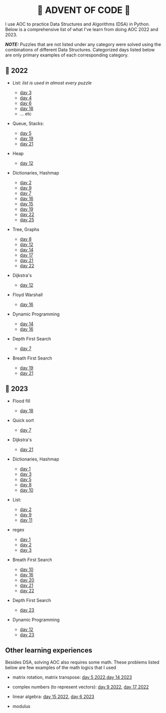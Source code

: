 <h1 align=center> 🎄 ADVENT OF CODE 🎄</h1>

I use AOC to practice Data Structures and Algorithms (DSA) in Python. 
Below is a comprehensive list of what I've learn from doing AOC 2022 and 2023. 


**_NOTE:_** Puzzles that are not listed under any category were solved using the combinations of different Data Structures. Categorized days listed below are only primary examples of each corresponding category. 

 ## 🔖 2022 ##
* List: *list is used in almost every puzzle*

    * [day 3](./2022/day3_2022/AOC_day3.py)
    * [day 4](./2022/day4_2022/day4.py)
    * [day 6](./2022/day6_2022/day6.py)
    * [day 18](./2022/day18_2022/day18part1.py)
    * ... etc

* Queue, Stacks: 
    * [day 5](./2022/day5_2022/day5.py)
    * [day 19](./2022/day19_2022/day19.py) 
    * [day 21](./2022/day21_2022/part2.py) 

* Heap 
    * [day 12](./2022/day12_2022/AOCday12.py)

* Dictionaries, Hashmap 
    * [day 2](./2022/day2_2022/AOC_day2_part2.py)
    * [day 9](./2022/day9_2022/day9.py)
    * [day 7](./2022/day7_2022/AOC_day7.py)
    * [day 16](./2022/day16_2022/day16.py)
    * [day 15](./2022/day15_2022/aoc15_part1.py)
    * [day 19](./2022/day19_2022/day19.py) 
    * [day 22](./2022/day22_2022/part1.py)
    * [day 25](./2022/day25_2022/part1.py)

* Tree, Graphs 
    * [day 8](./2022/day8_2022/day8.py)
    * [day 12](./2022/day12_2022/AOCday12.py)
    * [day 14](./2022/day14_2022/AOC14_part1.py)
    * [day 17](./2022/day17_2022/day17_part1.py)
    * [day 21](./2022/day21_2022/part2.py) 
    * [day 22](./2022/day22_2022/part1.py)

* Dijkstra's 
    * [day 12](./2022/day12_2022/AOCday12.py)

* Floyd Warshall
    * [day 16](./2022/day16_2022/day16.py)


* Dynamic Programming 
    * [day 14](./2022/day14_2022/AOC14_part1.py)
    * [day 16](./2022/day16_2022/day16.py)

* Depth First Search 
    * [day 7](./2022/day7_2022/AOC_day7.py)

* Breath First Search 
    * [day 19](./2022/day19_2022/day19.py) 
    * [day 21](./2022/day21_2022/part2.py) 


 ## 🔖 2023 ##

* Flood fill
    * [day 18](./2023/day18_2023/part1.py)

* Quick sort
    * [day 7](./2023/day7_2023/part1.py/)

* Dijkstra's
    * [day 21](./2023/day21_2023/part12.py)
    

* Dictionaries, Hashmap 

    * [day 1](./2023/day1_2023/part2.py)
    * [day 3](./2023/day3_2023/part1.py)
    * [day 5](./2023/day5_2023/part1.py)
    * [day 8](./2023/day8_2023/part1.py)
    * [day 10](./2023/day10_2023/part1.py)

* List: 

    * [day 2](./2023/day2_2023/part1.py)
    * [day 9](./2023/day9_2023/part1.py)
    * [day 11](./2023/day11_2023/part1.py)

* regex
    * [day 1](./2023/day1_2023/part2.py)
    * [day 2](./2023/day2_2023/part1.py)
    * [day 3](./2023/day3_2023/part1.py)


* Breath First Search 
    * [day 10](./2023/day10_2023/part1.py)
    * [day 16](./2023/day16_2023/part1.py)
    * [day 20](./2023/day20_2023/part1.py)
    * [day 21](./2023/day21_2023/part1.py)
    * [day 22](./2023/day22_2023/bothpart.py)

* Depth First Search 
    * [day 23](./2023/day23_2023/part1.py)
    
* Dynamic Programming 
    * [day 12](./2023/day12_2023/part1.py)
    * [day 23](./2023/day23_2023/part1.py)


## Other learning experiences
<p> Besides DSA, solving AOC also requires some math. These problems listed below are few examples of the math logics that I used</p>

* matrix rotation, matrix transpose: [day 5 2022](./2022/day5_2022/day5.py),[day 14 2023](./2023/day14_2023/part1.py)

* complex numbers (to represent vectors): [day 9 2022](./2022/day9_2022/day9.py), [day 17 2022](./2022/day17_2022/day17_part1.py)

* linear algebra: [day 15 2022](./2022/day15_2022/README.md), [day 6 2023](./2023/day6_2023/part2.py)

* modulus





